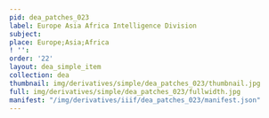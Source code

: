 ```yaml
---
pid: dea_patches_023
label: Europe Asia Africa Intelligence Division
subject: 
place: Europe;Asia;Africa
! '': 
order: '22'
layout: dea_simple_item
collection: dea
thumbnail: img/derivatives/simple/dea_patches_023/thumbnail.jpg
full: img/derivatives/simple/dea_patches_023/fullwidth.jpg
manifest: "/img/derivatives/iiif/dea_patches_023/manifest.json"
---
```

